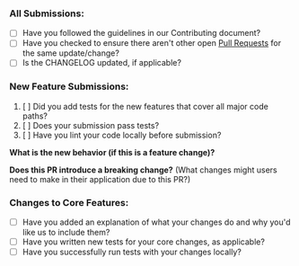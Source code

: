 ### All Submissions:

* [ ] Have you followed the guidelines in our Contributing document?
* [ ] Have you checked to ensure there aren't other open
      [Pull Requests](../../../pulls) for the same update/change?
* [ ] Is the CHANGELOG updated, if applicable?

<!--
You can erase any parts of this template not applicable to your Pull Request.
-->

### New Feature Submissions:

1. [ ] Did you add tests for the new features that cover all major code paths?
2. [ ] Does your submission pass tests?
3. [ ] Have you lint your code locally before submission?

**What is the new behavior (if this is a feature change)?**

**Does this PR introduce a breaking change?**
(What changes might users need to make in their application due to this PR?)

### Changes to Core Features:

* [ ] Have you added an explanation of what your changes do and
      why you'd like us to include them?
* [ ] Have you written new tests for your core changes, as applicable?
* [ ] Have you successfully run tests with your changes locally?

